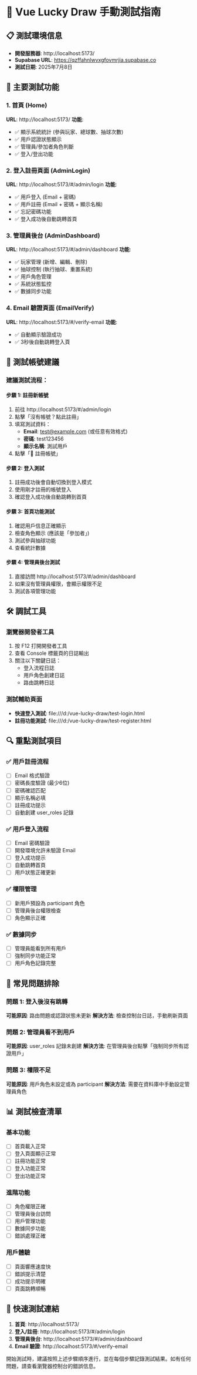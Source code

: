 # 🧪 Vue Lucky Draw 手動測試指南

## 📋 測試環境信息
- **開發服務器**: http://localhost:5173/
- **Supabase URL**: https://qzffahnlwvxgfovmrjia.supabase.co
- **測試日期**: 2025年7月8日

## 🎯 主要測試功能

### 1. 首頁 (Home)
**URL**: http://localhost:5173/
**功能**:
- ✅ 顯示系統統計 (參與玩家、總球數、抽球次數)
- ✅ 用戶認證狀態顯示
- ✅ 管理員/參加者角色判斷
- ✅ 登入/登出功能

### 2. 登入註冊頁面 (AdminLogin)
**URL**: http://localhost:5173/#/admin/login
**功能**:
- ✅ 用戶登入 (Email + 密碼)
- ✅ 用戶註冊 (Email + 密碼 + 顯示名稱)
- ✅ 忘記密碼功能
- ✅ 登入成功後自動跳轉首頁

### 3. 管理員後台 (AdminDashboard)
**URL**: http://localhost:5173/#/admin/dashboard
**功能**:
- ✅ 玩家管理 (新增、編輯、刪除)
- ✅ 抽球控制 (執行抽球、重置系統)
- ✅ 用戶角色管理
- ✅ 系統狀態監控
- ✅ 數據同步功能

### 4. Email 驗證頁面 (EmailVerify)
**URL**: http://localhost:5173/#/verify-email
**功能**:
- ✅ 自動顯示驗證成功
- ✅ 3秒後自動跳轉登入頁

## 🔑 測試帳號建議

### 建議測試流程：

#### 步驟 1: 註冊新帳號
1. 前往 http://localhost:5173/#/admin/login
2. 點擊「沒有帳號？點此註冊」
3. 填寫測試資料：
   - **Email**: test@example.com (或任意有效格式)
   - **密碼**: test123456
   - **顯示名稱**: 測試用戶
4. 點擊「🚀 註冊帳號」

#### 步驟 2: 登入測試
1. 註冊成功後會自動切換到登入模式
2. 使用剛才註冊的帳號登入
3. 確認登入成功後自動跳轉到首頁

#### 步驟 3: 首頁功能測試
1. 確認用戶信息正確顯示
2. 檢查角色顯示 (應該是「參加者」)
3. 測試參與抽球功能
4. 查看統計數據

#### 步驟 4: 管理員後台測試
1. 直接訪問 http://localhost:5173/#/admin/dashboard
2. 如果沒有管理員權限，會顯示權限不足
3. 測試各項管理功能

## 🛠️ 調試工具

### 瀏覽器開發者工具
1. 按 F12 打開開發者工具
2. 查看 Console 標籤頁的日誌輸出
3. 關注以下關鍵日誌：
   - 登入流程日誌
   - 用戶角色創建日誌
   - 路由跳轉日誌

### 測試輔助頁面
- **快速登入測試**: file:///d:/vue-lucky-draw/test-login.html
- **註冊功能測試**: file:///d:/vue-lucky-draw/test-register.html

## 🔍 重點測試項目

### ✅ 用戶註冊流程
- [ ] Email 格式驗證
- [ ] 密碼長度驗證 (最少6位)
- [ ] 密碼確認匹配
- [ ] 顯示名稱必填
- [ ] 註冊成功提示
- [ ] 自動創建 user_roles 記錄

### ✅ 用戶登入流程
- [ ] Email 密碼驗證
- [ ] 開發環境允許未驗證 Email
- [ ] 登入成功提示
- [ ] 自動跳轉首頁
- [ ] 用戶狀態正確更新

### ✅ 權限管理
- [ ] 新用戶預設為 participant 角色
- [ ] 管理員後台權限檢查
- [ ] 角色顯示正確

### ✅ 數據同步
- [ ] 管理員能看到所有用戶
- [ ] 強制同步功能正常
- [ ] 用戶角色記錄完整

## 🚨 常見問題排除

### 問題 1: 登入後沒有跳轉
**可能原因**: 路由問題或認證狀態未更新
**解決方法**: 檢查控制台日誌，手動刷新頁面

### 問題 2: 管理員看不到用戶
**可能原因**: user_roles 記錄未創建
**解決方法**: 在管理員後台點擊「強制同步所有認證用戶」

### 問題 3: 權限不足
**可能原因**: 用戶角色未設定或為 participant
**解決方法**: 需要在資料庫中手動設定管理員角色

## 📊 測試檢查清單

### 基本功能
- [ ] 首頁載入正常
- [ ] 登入頁面顯示正常
- [ ] 註冊功能正常
- [ ] 登入功能正常
- [ ] 登出功能正常

### 進階功能
- [ ] 角色權限正確
- [ ] 管理員後台訪問
- [ ] 用戶管理功能
- [ ] 數據同步功能
- [ ] 錯誤處理正確

### 用戶體驗
- [ ] 頁面響應速度快
- [ ] 錯誤提示清楚
- [ ] 成功提示明確
- [ ] 頁面跳轉順暢

## 🔗 快速測試連結

1. **首頁**: http://localhost:5173/
2. **登入/註冊**: http://localhost:5173/#/admin/login
3. **管理員後台**: http://localhost:5173/#/admin/dashboard
4. **Email 驗證**: http://localhost:5173/#/verify-email

開始測試時，建議按照上述步驟順序進行，並在每個步驟記錄測試結果。如有任何問題，請查看瀏覽器控制台的錯誤信息。
